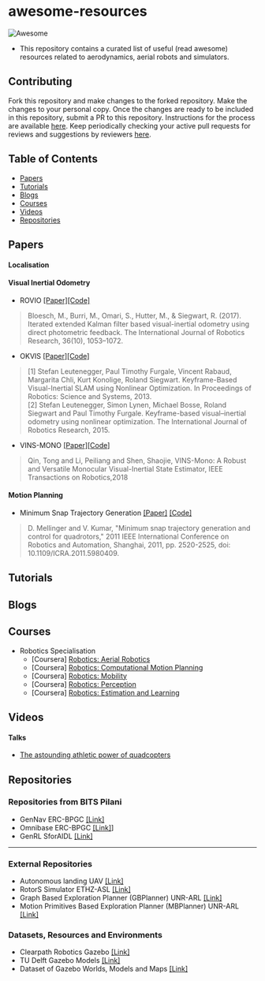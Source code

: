 # awesome-resources
![Awesome](https://cdn.rawgit.com/sindresorhus/awesome/d7305f38d29fed78fa85652e3a63e154dd8e8829/media/badge.svg)
- This repository contains a curated list of useful (read awesome) resources related to aerodynamics, aerial robots and simulators.

## Contributing
Fork this repository and make changes to the forked repository. Make the changes to your personal copy. Once the changes are ready to be included in this repository, submit a PR to this repository. Instructions for the process are available [here](https://docs.github.com/en/github/collaborating-with-issues-and-pull-requests/creating-a-pull-request). Keep periodically checking your active pull requests for reviews and suggestions by reviewers [here](https://github.com/Aerodynamics-Club/awesome-resources/pulls).

## Table of Contents
- [Papers](#papers)
- [Tutorials](#tutorials)
- [Blogs](#blogs)
- [Courses](#courses)
- [Videos](#videos)
- [Repositories](#repositories)

## Papers
#### Localisation
#### Visual Inertial Odometry
* ROVIO [[Paper]](https://www.research-collection.ethz.ch/bitstream/handle/20.500.11850/263423/1/ROVIO.pdf)[[Code]](https://github.com/ethz-asl/rovio)
>   Bloesch, M., Burri, M., Omari, S., Hutter, M., & Siegwart, R. (2017). Iterated extended Kalman filter based visual-inertial odometry using direct photometric feedback. The International Journal of Robotics Research, 36(10), 1053–1072. 
* OKVIS [[Paper]](https://journals.sagepub.com/doi/abs/10.1177/0278364914554813?journalCode=ijra)[[Code]](https://github.com/ethz-asl/okvis)
> [1] Stefan Leutenegger, Paul Timothy Furgale, Vincent Rabaud, Margarita Chli, Kurt Konolige, Roland Siegwart. Keyframe-Based Visual-Inertial SLAM using Nonlinear Optimization. In Proceedings of Robotics: Science and Systems, 2013.                             
[2] Stefan Leutenegger, Simon Lynen, Michael Bosse, Roland Siegwart and Paul Timothy Furgale. Keyframe-based visual–inertial odometry using nonlinear optimization. The International Journal of Robotics Research, 2015.
* VINS-MONO [[Paper]](https://ieeexplore.ieee.org/document/8421746)[[Code]](https://github.com/HKUST-Aerial-Robotics/VINS-Mono)
>   Qin, Tong and Li, Peiliang and Shen, Shaojie, VINS-Mono: A Robust and Versatile Monocular Visual-Inertial State Estimator,
  IEEE Transactions on Robotics,2018
  
#### Motion Planning
* Minimum Snap Trajectory Generation [[Paper]](https://ieeexplore.ieee.org/stamp/stamp.jsp?tp=&arnumber=5980409) [[Code]](https://github.com/ethz-asl/mav_trajectory_generation)
> D. Mellinger and V. Kumar, "Minimum snap trajectory generation and control for quadrotors," 2011 IEEE International Conference on Robotics and Automation, Shanghai, 2011, pp. 2520-2525, doi: 10.1109/ICRA.2011.5980409.
## Tutorials
## Blogs
## Courses
* Robotics Specialisation
  - [Coursera] [Robotics: Aerial Robotics](https://www.coursera.org/learn/robotics-flight)
  - [Coursera] [Robotics: Computational Motion Planning](https://www.coursera.org/learn/robotics-motion-planning)
  - [Coursera] [Robotics: Mobility](https://www.coursera.org/learn/robotics-mobility?specialization=robotics)
  - [Coursera] [Robotics: Perception](https://www.coursera.org/learn/robotics-perception?specialization=robotics)
  - [Coursera] [Robotics: Estimation and Learning](https://www.coursera.org/learn/robotics-learning)
## Videos
#### Talks
  * [The astounding athletic power of quadcopters](https://youtu.be/w2itwFJCgFQ)
## Repositories

### Repositories from BITS Pilani

* GenNav ERC-BPGC [[Link]](https://github.com/ERC-BPGC/gennav)
* Omnibase ERC-BPGC [[Link]](https://github.com/ERC-BPGC/omnibase)]
* GenRL SforAIDL [[Link]](https://github.com/SforAiDl/genrl)


---

### External Repositories

* Autonomous landing UAV [[Link]](https://github.com/MikeS96/autonomous_landing_uav)
* RotorS Simulator ETHZ-ASL [[Link]](https://github.com/ethz-asl/rotors_simulator)
* Graph Based Exploration Planner (GBPlanner) UNR-ARL [[Link]](https://github.com/unr-arl/gbplanner_ros)
* Motion Primitives Based Exploration Planner (MBPlanner) UNR-ARL [[Link]](https://github.com/unr-arl/mbplanner_ros)

### Datasets, Resources and Environments

* Clearpath Robotics Gazebo [[Link]](https://github.com/clearpathrobotics/cpr_gazebo)
* TU Delft Gazebo Models [[Link]](https://github.com/tudelft/gazebo_models)
* Dataset of Gazebo Worlds, Models and Maps [[Link]](https://github.com/mlherd/Dataset-of-Gazebo-Worlds-Models-and-Maps)